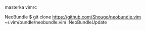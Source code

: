 masterka
vimrc

NeoBundle
$ git clone https://github.com/Shougo/neobundle.vim ~/.vim/bundle/neobundle.vim
:NeoBundleUpdate
